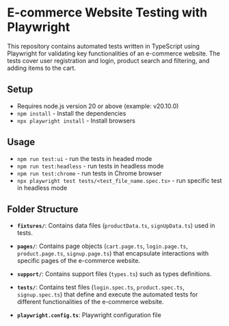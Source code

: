 # E-commerce Website Testing with Playwright

This repository contains automated tests written in TypeScript using Playwright for validating key functionalities of an e-commerce website. The tests cover user registration and login, product search and filtering, and adding items to the cart.

## Setup

- Requires node.js version 20 or above (example: v20.10.0)
- `npm install` - Install the dependencies
- `npx playwright install` - Install browsers

## Usage

- `npm run test:ui` - run the tests in headed mode
- `npm run test:headless` - run tests in headless mode
- `npm run test:chrome` - run tests in Chrome browser
- `npx playwright test tests/<test_file_name.spec.ts>` - run specific test in headless mode

## Folder Structure

- **`fixtures/`**: Contains data files (`productData.ts`, `signUpData.ts`) used in tests.

- **`pages/`**: Contains page objects (`cart.page.ts`, `login.page.ts`, `product.page.ts`, `signup.page.ts`) that encapsulate interactions with specific pages of the e-commerce website.

- **`support/`**: Contains support files (`types.ts`) such as types definitions.

- **`tests/`**: Contains test files (`login.spec.ts`, `product.spec.ts`, `signup.spec.ts`) that define and execute the automated tests for different functionalities of the e-commerce website.

- **`playwright.config.ts`**: Playwright configuration file

